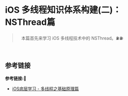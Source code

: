 # iOS 多线程知识体系构建(二)：NSThread篇

> &emsp;本篇首先来学习 iOS 多线程技术中的 NSThread。⛽️⛽️

&emsp;


## 参考链接
**参考链接:🔗**
+ [iOS底层学习 - 多线程之基础原理篇](https://juejin.im/post/6844904096189644807)
